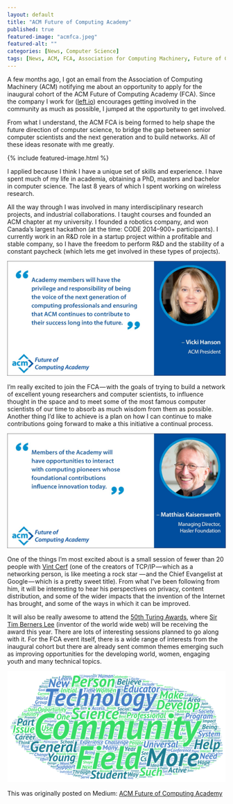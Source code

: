 ```yaml
---
layout: default
title: "ACM Future of Computing Academy"
published: true
featured-image: "acmfca.jpeg"
featured-alt: ""
categories: [News, Computer Science]
tags: [News, ACM, FCA, Association for Computing Machinery, Future of Computing Academy ]
---
```


A few months ago, I got an email from the Association of Computing Machinery (ACM) notifying me about an opportunity to apply for the inaugural cohort of the ACM Future of Computing Academy (FCA). Since the company I work for ([left.io](https://left.io)) encourages getting involved in the community as much as possible, I jumped at the opportunity to get involved.

From what I understand, the ACM FCA is being formed to help shape the future direction of computer science, to bridge the gap between senior computer scientists and the next generation and to build networks. All of these ideas resonate with me greatly.

{% include featured-image.html %}

I applied because I think I have a unique set of skills and experience. I have spent much of my life in academia, obtaining a PhD, masters and bachelor in computer science. The last 8 years of which I spent working on wireless research.

All the way through I was involved in many interdisciplinary research projects, and industrial collaborations. I taught courses and founded an ACM chapter at my university. I founded a robotics company, and won Canada’s largest hackathon (at the time: CODE 2014–900+ participants). I currently work in an R&D role in a startup project within a profitable and stable company, so I have the freedom to perform R&D and the stability of a constant paycheck (which lets me get involved in these types of projects).

![](/assets/img/acmfca2.jpeg)

I’m really excited to join the FCA — with the goals of trying to build a network of excellent young researchers and computer scientists, to influence thought in the space and to meet some of the most famous computer scientists of our time to absorb as much wisdom from them as possible. Another thing I’d like to achieve is a plan on how I can continue to make contributions going forward to make a this initiative a continual process.

![](/assets/img/acmfca3.jpeg)

One of the things I’m most excited about is a small session of fewer than 20 people with [Vint Cerf](https://ai.google/research/people/author32412) (one of the creators of TCP/IP — which as a networking person, is like meeting a rock star — and the Chief Evangelist at Google — which is a pretty sweet title). From what I’ve been following from him, it will be interesting to hear his perspectives on privacy, content distribution, and some of the wider impacts that the invention of the Internet has brought, and some of the ways in which it can be improved.

It will also be really awesome to attend the [50th Turing Awards](https://www.acm.org/turing-award-50/conference), where [Sir Tim Berners Lee](https://www.theguardian.com/technology/2017/mar/11/tim-berners-lee-web-inventor-save-internet) (inventor of the world wide web) will be receiving the award this year. There are lots of interesting sessions planned to go along with it. For the FCA event itself, there is a wide range of interests from the inaugural cohort but there are already sent common themes emerging such as improving opportunities for the developing world, women, engaging youth and many technical topics.

![](/assets/img/acmfca4.png)

This was originally posted on Medium: [ACM Future of Computing Academy](https://medium.com/@compscidr/acm-future-of-computing-academy-aa179f542cdf)
